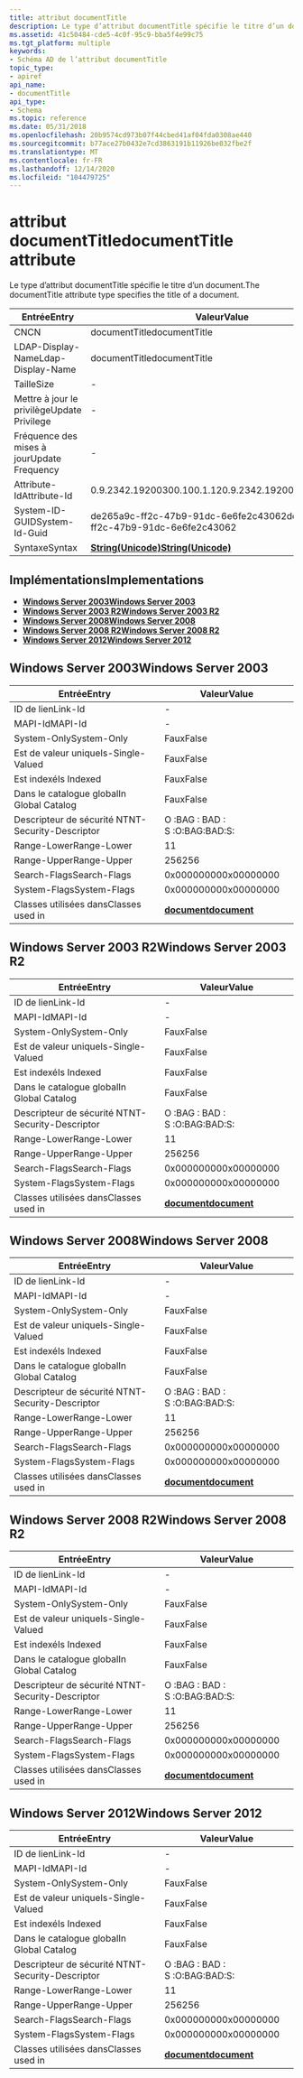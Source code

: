 ```yaml
---
title: attribut documentTitle
description: Le type d’attribut documentTitle spécifie le titre d’un document.
ms.assetid: 41c50484-cde5-4c0f-95c9-bba5f4e99c75
ms.tgt_platform: multiple
keywords:
- Schéma AD de l’attribut documentTitle
topic_type:
- apiref
api_name:
- documentTitle
api_type:
- Schema
ms.topic: reference
ms.date: 05/31/2018
ms.openlocfilehash: 20b9574cd973b07f44cbed41af04fda0308ae440
ms.sourcegitcommit: b77ace27b0432e7cd3863191b11926be032fbe2f
ms.translationtype: MT
ms.contentlocale: fr-FR
ms.lasthandoff: 12/14/2020
ms.locfileid: "104479725"
---
```

# <a name="documenttitle-attribute"></a><span data-ttu-id="ac7d9-104">attribut documentTitle</span><span class="sxs-lookup"><span data-stu-id="ac7d9-104">documentTitle attribute</span></span>

<span data-ttu-id="ac7d9-105">Le type d’attribut documentTitle spécifie le titre d’un document.</span><span class="sxs-lookup"><span data-stu-id="ac7d9-105">The documentTitle attribute type specifies the title of a document.</span></span>



| <span data-ttu-id="ac7d9-106">Entrée</span><span class="sxs-lookup"><span data-stu-id="ac7d9-106">Entry</span></span> | <span data-ttu-id="ac7d9-107">Valeur</span><span class="sxs-lookup"><span data-stu-id="ac7d9-107">Value</span></span> |
|-------------------|---------------------------------------------|
| <span data-ttu-id="ac7d9-108">CN</span><span class="sxs-lookup"><span data-stu-id="ac7d9-108">CN</span></span>                | <span data-ttu-id="ac7d9-109">documentTitle</span><span class="sxs-lookup"><span data-stu-id="ac7d9-109">documentTitle</span></span>                               |
| <span data-ttu-id="ac7d9-110">LDAP-Display-Name</span><span class="sxs-lookup"><span data-stu-id="ac7d9-110">Ldap-Display-Name</span></span> | <span data-ttu-id="ac7d9-111">documentTitle</span><span class="sxs-lookup"><span data-stu-id="ac7d9-111">documentTitle</span></span>                               |
| <span data-ttu-id="ac7d9-112">Taille</span><span class="sxs-lookup"><span data-stu-id="ac7d9-112">Size</span></span>              | \-                                          |
| <span data-ttu-id="ac7d9-113">Mettre à jour le privilège</span><span class="sxs-lookup"><span data-stu-id="ac7d9-113">Update Privilege</span></span>  | \-                                          |
| <span data-ttu-id="ac7d9-114">Fréquence des mises à jour</span><span class="sxs-lookup"><span data-stu-id="ac7d9-114">Update Frequency</span></span>  | \-                                          |
| <span data-ttu-id="ac7d9-115">Attribute-Id</span><span class="sxs-lookup"><span data-stu-id="ac7d9-115">Attribute-Id</span></span>      | <span data-ttu-id="ac7d9-116">0.9.2342.19200300.100.1.12</span><span class="sxs-lookup"><span data-stu-id="ac7d9-116">0.9.2342.19200300.100.1.12</span></span>                  |
| <span data-ttu-id="ac7d9-117">System-ID-GUID</span><span class="sxs-lookup"><span data-stu-id="ac7d9-117">System-Id-Guid</span></span>    | <span data-ttu-id="ac7d9-118">de265a9c-ff2c-47b9-91dc-6e6fe2c43062</span><span class="sxs-lookup"><span data-stu-id="ac7d9-118">de265a9c-ff2c-47b9-91dc-6e6fe2c43062</span></span>        |
| <span data-ttu-id="ac7d9-119">Syntaxe</span><span class="sxs-lookup"><span data-stu-id="ac7d9-119">Syntax</span></span>            | [<span data-ttu-id="ac7d9-120">**String(Unicode)**</span><span class="sxs-lookup"><span data-stu-id="ac7d9-120">**String(Unicode)**</span></span>](s-string-unicode.md) |



## <a name="implementations"></a><span data-ttu-id="ac7d9-121">Implémentations</span><span class="sxs-lookup"><span data-stu-id="ac7d9-121">Implementations</span></span>

-   [<span data-ttu-id="ac7d9-122">**Windows Server 2003**</span><span class="sxs-lookup"><span data-stu-id="ac7d9-122">**Windows Server 2003**</span></span>](#windows-server-2003)
-   [<span data-ttu-id="ac7d9-123">**Windows Server 2003 R2**</span><span class="sxs-lookup"><span data-stu-id="ac7d9-123">**Windows Server 2003 R2**</span></span>](#windows-server-2003-r2)
-   [<span data-ttu-id="ac7d9-124">**Windows Server 2008**</span><span class="sxs-lookup"><span data-stu-id="ac7d9-124">**Windows Server 2008**</span></span>](#windows-server-2008)
-   [<span data-ttu-id="ac7d9-125">**Windows Server 2008 R2**</span><span class="sxs-lookup"><span data-stu-id="ac7d9-125">**Windows Server 2008 R2**</span></span>](#windows-server-2008-r2)
-   [<span data-ttu-id="ac7d9-126">**Windows Server 2012**</span><span class="sxs-lookup"><span data-stu-id="ac7d9-126">**Windows Server 2012**</span></span>](#windows-server-2012)

## <a name="windows-server-2003"></a><span data-ttu-id="ac7d9-127">Windows Server 2003</span><span class="sxs-lookup"><span data-stu-id="ac7d9-127">Windows Server 2003</span></span>



| <span data-ttu-id="ac7d9-128">Entrée</span><span class="sxs-lookup"><span data-stu-id="ac7d9-128">Entry</span></span> | <span data-ttu-id="ac7d9-129">Valeur</span><span class="sxs-lookup"><span data-stu-id="ac7d9-129">Value</span></span> |
|------------------------|-------------------------------------------|
| <span data-ttu-id="ac7d9-130">ID de lien</span><span class="sxs-lookup"><span data-stu-id="ac7d9-130">Link-Id</span></span>                | \-                                        |
| <span data-ttu-id="ac7d9-131">MAPI-Id</span><span class="sxs-lookup"><span data-stu-id="ac7d9-131">MAPI-Id</span></span>                | \-                                        |
| <span data-ttu-id="ac7d9-132">System-Only</span><span class="sxs-lookup"><span data-stu-id="ac7d9-132">System-Only</span></span>            | <span data-ttu-id="ac7d9-133">Faux</span><span class="sxs-lookup"><span data-stu-id="ac7d9-133">False</span></span>                                     |
| <span data-ttu-id="ac7d9-134">Est de valeur unique</span><span class="sxs-lookup"><span data-stu-id="ac7d9-134">Is-Single-Valued</span></span>       | <span data-ttu-id="ac7d9-135">Faux</span><span class="sxs-lookup"><span data-stu-id="ac7d9-135">False</span></span>                                     |
| <span data-ttu-id="ac7d9-136">Est indexé</span><span class="sxs-lookup"><span data-stu-id="ac7d9-136">Is Indexed</span></span>             | <span data-ttu-id="ac7d9-137">Faux</span><span class="sxs-lookup"><span data-stu-id="ac7d9-137">False</span></span>                                     |
| <span data-ttu-id="ac7d9-138">Dans le catalogue global</span><span class="sxs-lookup"><span data-stu-id="ac7d9-138">In Global Catalog</span></span>      | <span data-ttu-id="ac7d9-139">Faux</span><span class="sxs-lookup"><span data-stu-id="ac7d9-139">False</span></span>                                     |
| <span data-ttu-id="ac7d9-140">Descripteur de sécurité NT</span><span class="sxs-lookup"><span data-stu-id="ac7d9-140">NT-Security-Descriptor</span></span> | <span data-ttu-id="ac7d9-141">O :BAG : BAD : S :</span><span class="sxs-lookup"><span data-stu-id="ac7d9-141">O:BAG:BAD:S:</span></span>                              |
| <span data-ttu-id="ac7d9-142">Range-Lower</span><span class="sxs-lookup"><span data-stu-id="ac7d9-142">Range-Lower</span></span>            | <span data-ttu-id="ac7d9-143">1</span><span class="sxs-lookup"><span data-stu-id="ac7d9-143">1</span></span>                                         |
| <span data-ttu-id="ac7d9-144">Range-Upper</span><span class="sxs-lookup"><span data-stu-id="ac7d9-144">Range-Upper</span></span>            | <span data-ttu-id="ac7d9-145">256</span><span class="sxs-lookup"><span data-stu-id="ac7d9-145">256</span></span>                                       |
| <span data-ttu-id="ac7d9-146">Search-Flags</span><span class="sxs-lookup"><span data-stu-id="ac7d9-146">Search-Flags</span></span>           | <span data-ttu-id="ac7d9-147">0x00000000</span><span class="sxs-lookup"><span data-stu-id="ac7d9-147">0x00000000</span></span>                                |
| <span data-ttu-id="ac7d9-148">System-Flags</span><span class="sxs-lookup"><span data-stu-id="ac7d9-148">System-Flags</span></span>           | <span data-ttu-id="ac7d9-149">0x00000000</span><span class="sxs-lookup"><span data-stu-id="ac7d9-149">0x00000000</span></span>                                |
| <span data-ttu-id="ac7d9-150">Classes utilisées dans</span><span class="sxs-lookup"><span data-stu-id="ac7d9-150">Classes used in</span></span>        | [<span data-ttu-id="ac7d9-151">**document**</span><span class="sxs-lookup"><span data-stu-id="ac7d9-151">**document**</span></span>](c-document.md)<br/> |



## <a name="windows-server-2003-r2"></a><span data-ttu-id="ac7d9-152">Windows Server 2003 R2</span><span class="sxs-lookup"><span data-stu-id="ac7d9-152">Windows Server 2003 R2</span></span>



| <span data-ttu-id="ac7d9-153">Entrée</span><span class="sxs-lookup"><span data-stu-id="ac7d9-153">Entry</span></span> | <span data-ttu-id="ac7d9-154">Valeur</span><span class="sxs-lookup"><span data-stu-id="ac7d9-154">Value</span></span> |
|------------------------|-------------------------------------------|
| <span data-ttu-id="ac7d9-155">ID de lien</span><span class="sxs-lookup"><span data-stu-id="ac7d9-155">Link-Id</span></span>                | \-                                        |
| <span data-ttu-id="ac7d9-156">MAPI-Id</span><span class="sxs-lookup"><span data-stu-id="ac7d9-156">MAPI-Id</span></span>                | \-                                        |
| <span data-ttu-id="ac7d9-157">System-Only</span><span class="sxs-lookup"><span data-stu-id="ac7d9-157">System-Only</span></span>            | <span data-ttu-id="ac7d9-158">Faux</span><span class="sxs-lookup"><span data-stu-id="ac7d9-158">False</span></span>                                     |
| <span data-ttu-id="ac7d9-159">Est de valeur unique</span><span class="sxs-lookup"><span data-stu-id="ac7d9-159">Is-Single-Valued</span></span>       | <span data-ttu-id="ac7d9-160">Faux</span><span class="sxs-lookup"><span data-stu-id="ac7d9-160">False</span></span>                                     |
| <span data-ttu-id="ac7d9-161">Est indexé</span><span class="sxs-lookup"><span data-stu-id="ac7d9-161">Is Indexed</span></span>             | <span data-ttu-id="ac7d9-162">Faux</span><span class="sxs-lookup"><span data-stu-id="ac7d9-162">False</span></span>                                     |
| <span data-ttu-id="ac7d9-163">Dans le catalogue global</span><span class="sxs-lookup"><span data-stu-id="ac7d9-163">In Global Catalog</span></span>      | <span data-ttu-id="ac7d9-164">Faux</span><span class="sxs-lookup"><span data-stu-id="ac7d9-164">False</span></span>                                     |
| <span data-ttu-id="ac7d9-165">Descripteur de sécurité NT</span><span class="sxs-lookup"><span data-stu-id="ac7d9-165">NT-Security-Descriptor</span></span> | <span data-ttu-id="ac7d9-166">O :BAG : BAD : S :</span><span class="sxs-lookup"><span data-stu-id="ac7d9-166">O:BAG:BAD:S:</span></span>                              |
| <span data-ttu-id="ac7d9-167">Range-Lower</span><span class="sxs-lookup"><span data-stu-id="ac7d9-167">Range-Lower</span></span>            | <span data-ttu-id="ac7d9-168">1</span><span class="sxs-lookup"><span data-stu-id="ac7d9-168">1</span></span>                                         |
| <span data-ttu-id="ac7d9-169">Range-Upper</span><span class="sxs-lookup"><span data-stu-id="ac7d9-169">Range-Upper</span></span>            | <span data-ttu-id="ac7d9-170">256</span><span class="sxs-lookup"><span data-stu-id="ac7d9-170">256</span></span>                                       |
| <span data-ttu-id="ac7d9-171">Search-Flags</span><span class="sxs-lookup"><span data-stu-id="ac7d9-171">Search-Flags</span></span>           | <span data-ttu-id="ac7d9-172">0x00000000</span><span class="sxs-lookup"><span data-stu-id="ac7d9-172">0x00000000</span></span>                                |
| <span data-ttu-id="ac7d9-173">System-Flags</span><span class="sxs-lookup"><span data-stu-id="ac7d9-173">System-Flags</span></span>           | <span data-ttu-id="ac7d9-174">0x00000000</span><span class="sxs-lookup"><span data-stu-id="ac7d9-174">0x00000000</span></span>                                |
| <span data-ttu-id="ac7d9-175">Classes utilisées dans</span><span class="sxs-lookup"><span data-stu-id="ac7d9-175">Classes used in</span></span>        | [<span data-ttu-id="ac7d9-176">**document**</span><span class="sxs-lookup"><span data-stu-id="ac7d9-176">**document**</span></span>](c-document.md)<br/> |



## <a name="windows-server-2008"></a><span data-ttu-id="ac7d9-177">Windows Server 2008</span><span class="sxs-lookup"><span data-stu-id="ac7d9-177">Windows Server 2008</span></span>



| <span data-ttu-id="ac7d9-178">Entrée</span><span class="sxs-lookup"><span data-stu-id="ac7d9-178">Entry</span></span> | <span data-ttu-id="ac7d9-179">Valeur</span><span class="sxs-lookup"><span data-stu-id="ac7d9-179">Value</span></span> |
|------------------------|-------------------------------------------|
| <span data-ttu-id="ac7d9-180">ID de lien</span><span class="sxs-lookup"><span data-stu-id="ac7d9-180">Link-Id</span></span>                | \-                                        |
| <span data-ttu-id="ac7d9-181">MAPI-Id</span><span class="sxs-lookup"><span data-stu-id="ac7d9-181">MAPI-Id</span></span>                | \-                                        |
| <span data-ttu-id="ac7d9-182">System-Only</span><span class="sxs-lookup"><span data-stu-id="ac7d9-182">System-Only</span></span>            | <span data-ttu-id="ac7d9-183">Faux</span><span class="sxs-lookup"><span data-stu-id="ac7d9-183">False</span></span>                                     |
| <span data-ttu-id="ac7d9-184">Est de valeur unique</span><span class="sxs-lookup"><span data-stu-id="ac7d9-184">Is-Single-Valued</span></span>       | <span data-ttu-id="ac7d9-185">Faux</span><span class="sxs-lookup"><span data-stu-id="ac7d9-185">False</span></span>                                     |
| <span data-ttu-id="ac7d9-186">Est indexé</span><span class="sxs-lookup"><span data-stu-id="ac7d9-186">Is Indexed</span></span>             | <span data-ttu-id="ac7d9-187">Faux</span><span class="sxs-lookup"><span data-stu-id="ac7d9-187">False</span></span>                                     |
| <span data-ttu-id="ac7d9-188">Dans le catalogue global</span><span class="sxs-lookup"><span data-stu-id="ac7d9-188">In Global Catalog</span></span>      | <span data-ttu-id="ac7d9-189">Faux</span><span class="sxs-lookup"><span data-stu-id="ac7d9-189">False</span></span>                                     |
| <span data-ttu-id="ac7d9-190">Descripteur de sécurité NT</span><span class="sxs-lookup"><span data-stu-id="ac7d9-190">NT-Security-Descriptor</span></span> | <span data-ttu-id="ac7d9-191">O :BAG : BAD : S :</span><span class="sxs-lookup"><span data-stu-id="ac7d9-191">O:BAG:BAD:S:</span></span>                              |
| <span data-ttu-id="ac7d9-192">Range-Lower</span><span class="sxs-lookup"><span data-stu-id="ac7d9-192">Range-Lower</span></span>            | <span data-ttu-id="ac7d9-193">1</span><span class="sxs-lookup"><span data-stu-id="ac7d9-193">1</span></span>                                         |
| <span data-ttu-id="ac7d9-194">Range-Upper</span><span class="sxs-lookup"><span data-stu-id="ac7d9-194">Range-Upper</span></span>            | <span data-ttu-id="ac7d9-195">256</span><span class="sxs-lookup"><span data-stu-id="ac7d9-195">256</span></span>                                       |
| <span data-ttu-id="ac7d9-196">Search-Flags</span><span class="sxs-lookup"><span data-stu-id="ac7d9-196">Search-Flags</span></span>           | <span data-ttu-id="ac7d9-197">0x00000000</span><span class="sxs-lookup"><span data-stu-id="ac7d9-197">0x00000000</span></span>                                |
| <span data-ttu-id="ac7d9-198">System-Flags</span><span class="sxs-lookup"><span data-stu-id="ac7d9-198">System-Flags</span></span>           | <span data-ttu-id="ac7d9-199">0x00000000</span><span class="sxs-lookup"><span data-stu-id="ac7d9-199">0x00000000</span></span>                                |
| <span data-ttu-id="ac7d9-200">Classes utilisées dans</span><span class="sxs-lookup"><span data-stu-id="ac7d9-200">Classes used in</span></span>        | [<span data-ttu-id="ac7d9-201">**document**</span><span class="sxs-lookup"><span data-stu-id="ac7d9-201">**document**</span></span>](c-document.md)<br/> |



## <a name="windows-server-2008-r2"></a><span data-ttu-id="ac7d9-202">Windows Server 2008 R2</span><span class="sxs-lookup"><span data-stu-id="ac7d9-202">Windows Server 2008 R2</span></span>



| <span data-ttu-id="ac7d9-203">Entrée</span><span class="sxs-lookup"><span data-stu-id="ac7d9-203">Entry</span></span> | <span data-ttu-id="ac7d9-204">Valeur</span><span class="sxs-lookup"><span data-stu-id="ac7d9-204">Value</span></span> |
|------------------------|-------------------------------------------|
| <span data-ttu-id="ac7d9-205">ID de lien</span><span class="sxs-lookup"><span data-stu-id="ac7d9-205">Link-Id</span></span>                | \-                                        |
| <span data-ttu-id="ac7d9-206">MAPI-Id</span><span class="sxs-lookup"><span data-stu-id="ac7d9-206">MAPI-Id</span></span>                | \-                                        |
| <span data-ttu-id="ac7d9-207">System-Only</span><span class="sxs-lookup"><span data-stu-id="ac7d9-207">System-Only</span></span>            | <span data-ttu-id="ac7d9-208">Faux</span><span class="sxs-lookup"><span data-stu-id="ac7d9-208">False</span></span>                                     |
| <span data-ttu-id="ac7d9-209">Est de valeur unique</span><span class="sxs-lookup"><span data-stu-id="ac7d9-209">Is-Single-Valued</span></span>       | <span data-ttu-id="ac7d9-210">Faux</span><span class="sxs-lookup"><span data-stu-id="ac7d9-210">False</span></span>                                     |
| <span data-ttu-id="ac7d9-211">Est indexé</span><span class="sxs-lookup"><span data-stu-id="ac7d9-211">Is Indexed</span></span>             | <span data-ttu-id="ac7d9-212">Faux</span><span class="sxs-lookup"><span data-stu-id="ac7d9-212">False</span></span>                                     |
| <span data-ttu-id="ac7d9-213">Dans le catalogue global</span><span class="sxs-lookup"><span data-stu-id="ac7d9-213">In Global Catalog</span></span>      | <span data-ttu-id="ac7d9-214">Faux</span><span class="sxs-lookup"><span data-stu-id="ac7d9-214">False</span></span>                                     |
| <span data-ttu-id="ac7d9-215">Descripteur de sécurité NT</span><span class="sxs-lookup"><span data-stu-id="ac7d9-215">NT-Security-Descriptor</span></span> | <span data-ttu-id="ac7d9-216">O :BAG : BAD : S :</span><span class="sxs-lookup"><span data-stu-id="ac7d9-216">O:BAG:BAD:S:</span></span>                              |
| <span data-ttu-id="ac7d9-217">Range-Lower</span><span class="sxs-lookup"><span data-stu-id="ac7d9-217">Range-Lower</span></span>            | <span data-ttu-id="ac7d9-218">1</span><span class="sxs-lookup"><span data-stu-id="ac7d9-218">1</span></span>                                         |
| <span data-ttu-id="ac7d9-219">Range-Upper</span><span class="sxs-lookup"><span data-stu-id="ac7d9-219">Range-Upper</span></span>            | <span data-ttu-id="ac7d9-220">256</span><span class="sxs-lookup"><span data-stu-id="ac7d9-220">256</span></span>                                       |
| <span data-ttu-id="ac7d9-221">Search-Flags</span><span class="sxs-lookup"><span data-stu-id="ac7d9-221">Search-Flags</span></span>           | <span data-ttu-id="ac7d9-222">0x00000000</span><span class="sxs-lookup"><span data-stu-id="ac7d9-222">0x00000000</span></span>                                |
| <span data-ttu-id="ac7d9-223">System-Flags</span><span class="sxs-lookup"><span data-stu-id="ac7d9-223">System-Flags</span></span>           | <span data-ttu-id="ac7d9-224">0x00000000</span><span class="sxs-lookup"><span data-stu-id="ac7d9-224">0x00000000</span></span>                                |
| <span data-ttu-id="ac7d9-225">Classes utilisées dans</span><span class="sxs-lookup"><span data-stu-id="ac7d9-225">Classes used in</span></span>        | [<span data-ttu-id="ac7d9-226">**document**</span><span class="sxs-lookup"><span data-stu-id="ac7d9-226">**document**</span></span>](c-document.md)<br/> |



## <a name="windows-server-2012"></a><span data-ttu-id="ac7d9-227">Windows Server 2012</span><span class="sxs-lookup"><span data-stu-id="ac7d9-227">Windows Server 2012</span></span>



| <span data-ttu-id="ac7d9-228">Entrée</span><span class="sxs-lookup"><span data-stu-id="ac7d9-228">Entry</span></span> | <span data-ttu-id="ac7d9-229">Valeur</span><span class="sxs-lookup"><span data-stu-id="ac7d9-229">Value</span></span> |
|------------------------|-------------------------------------------|
| <span data-ttu-id="ac7d9-230">ID de lien</span><span class="sxs-lookup"><span data-stu-id="ac7d9-230">Link-Id</span></span>                | \-                                        |
| <span data-ttu-id="ac7d9-231">MAPI-Id</span><span class="sxs-lookup"><span data-stu-id="ac7d9-231">MAPI-Id</span></span>                | \-                                        |
| <span data-ttu-id="ac7d9-232">System-Only</span><span class="sxs-lookup"><span data-stu-id="ac7d9-232">System-Only</span></span>            | <span data-ttu-id="ac7d9-233">Faux</span><span class="sxs-lookup"><span data-stu-id="ac7d9-233">False</span></span>                                     |
| <span data-ttu-id="ac7d9-234">Est de valeur unique</span><span class="sxs-lookup"><span data-stu-id="ac7d9-234">Is-Single-Valued</span></span>       | <span data-ttu-id="ac7d9-235">Faux</span><span class="sxs-lookup"><span data-stu-id="ac7d9-235">False</span></span>                                     |
| <span data-ttu-id="ac7d9-236">Est indexé</span><span class="sxs-lookup"><span data-stu-id="ac7d9-236">Is Indexed</span></span>             | <span data-ttu-id="ac7d9-237">Faux</span><span class="sxs-lookup"><span data-stu-id="ac7d9-237">False</span></span>                                     |
| <span data-ttu-id="ac7d9-238">Dans le catalogue global</span><span class="sxs-lookup"><span data-stu-id="ac7d9-238">In Global Catalog</span></span>      | <span data-ttu-id="ac7d9-239">Faux</span><span class="sxs-lookup"><span data-stu-id="ac7d9-239">False</span></span>                                     |
| <span data-ttu-id="ac7d9-240">Descripteur de sécurité NT</span><span class="sxs-lookup"><span data-stu-id="ac7d9-240">NT-Security-Descriptor</span></span> | <span data-ttu-id="ac7d9-241">O :BAG : BAD : S :</span><span class="sxs-lookup"><span data-stu-id="ac7d9-241">O:BAG:BAD:S:</span></span>                              |
| <span data-ttu-id="ac7d9-242">Range-Lower</span><span class="sxs-lookup"><span data-stu-id="ac7d9-242">Range-Lower</span></span>            | <span data-ttu-id="ac7d9-243">1</span><span class="sxs-lookup"><span data-stu-id="ac7d9-243">1</span></span>                                         |
| <span data-ttu-id="ac7d9-244">Range-Upper</span><span class="sxs-lookup"><span data-stu-id="ac7d9-244">Range-Upper</span></span>            | <span data-ttu-id="ac7d9-245">256</span><span class="sxs-lookup"><span data-stu-id="ac7d9-245">256</span></span>                                       |
| <span data-ttu-id="ac7d9-246">Search-Flags</span><span class="sxs-lookup"><span data-stu-id="ac7d9-246">Search-Flags</span></span>           | <span data-ttu-id="ac7d9-247">0x00000000</span><span class="sxs-lookup"><span data-stu-id="ac7d9-247">0x00000000</span></span>                                |
| <span data-ttu-id="ac7d9-248">System-Flags</span><span class="sxs-lookup"><span data-stu-id="ac7d9-248">System-Flags</span></span>           | <span data-ttu-id="ac7d9-249">0x00000000</span><span class="sxs-lookup"><span data-stu-id="ac7d9-249">0x00000000</span></span>                                |
| <span data-ttu-id="ac7d9-250">Classes utilisées dans</span><span class="sxs-lookup"><span data-stu-id="ac7d9-250">Classes used in</span></span>        | [<span data-ttu-id="ac7d9-251">**document**</span><span class="sxs-lookup"><span data-stu-id="ac7d9-251">**document**</span></span>](c-document.md)<br/> |



 

 






